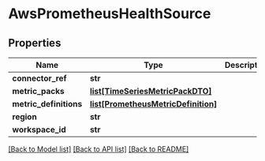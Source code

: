 # AwsPrometheusHealthSource

## Properties
Name | Type | Description | Notes
------------ | ------------- | ------------- | -------------
**connector_ref** | **str** |  | 
**metric_packs** | [**list[TimeSeriesMetricPackDTO]**](TimeSeriesMetricPackDTO.md) |  | [optional] 
**metric_definitions** | [**list[PrometheusMetricDefinition]**](PrometheusMetricDefinition.md) |  | [optional] 
**region** | **str** |  | 
**workspace_id** | **str** |  | 

[[Back to Model list]](../README.md#documentation-for-models) [[Back to API list]](../README.md#documentation-for-api-endpoints) [[Back to README]](../README.md)

